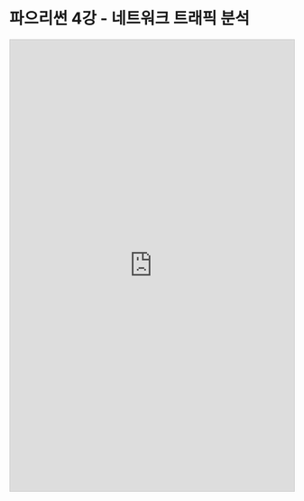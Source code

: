 # 파으리썬 4강 - 네트워크 트래픽 분석

<iframe src="http://nbviewer.ipython.org/github/re4lfl0w/ipython/blob/master/books/violent_python/ch04_Network_traffic_analysis.ipynb" width="800" height="800" frameborder="0" marginwidth="0" marginheight="0" style="border:1px solid #CCC; border-width:1px; margin-bottom:5px; max-width: 100%;" ></iframe>